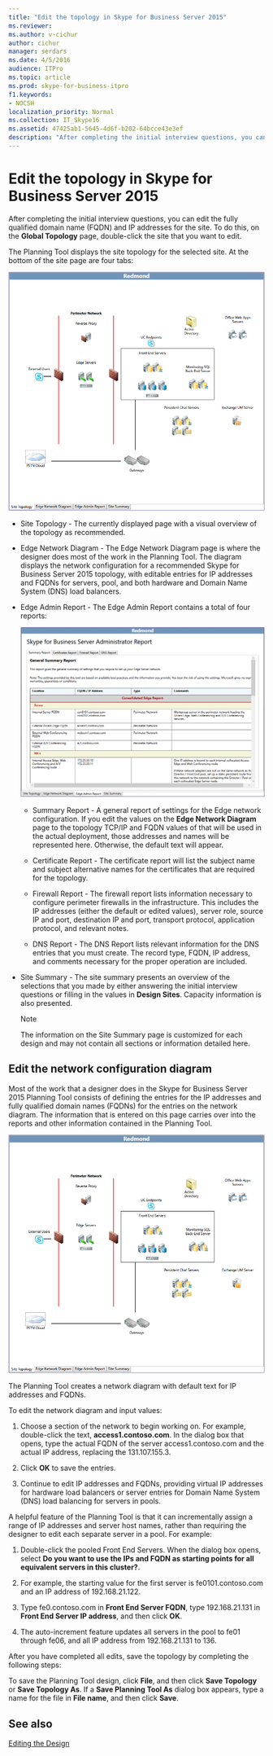 ```yaml
---
title: "Edit the topology in Skype for Business Server 2015"
ms.reviewer: 
ms.author: v-cichur
author: cichur
manager: serdars
ms.date: 4/5/2016
audience: ITPro
ms.topic: article
ms.prod: skype-for-business-itpro
f1.keywords:
- NOCSH
localization_priority: Normal
ms.collection: IT_Skype16
ms.assetid: 47425ab1-5645-4d6f-b202-64bcce43e3ef
description: "After completing the initial interview questions, you can edit the fully qualified domain name (FQDN) and IP addresses for the site. To do this, on the Global Topology page, double-click the site that you want to edit."
---
```


# Edit the topology in Skype for Business Server 2015

After completing the initial interview questions, you can edit the fully qualified domain name (FQDN) and IP addresses for the site. To do this, on the **Global Topology** page, double-click the site that you want to edit.

The Planning Tool displays the site topology for the selected site. At the bottom of the site page are four tabs:

![Planning Tool Site Topology](../../media/Planning_Tool_Site_Topology.png)

- Site Topology - The currently displayed page with a visual overview of the topology as recommended.

- Edge Network Diagram - The Edge Network Diagram page is where the designer does most of the work in the Planning Tool. The diagram displays the network configuration for a recommended Skype for Business Server 2015 topology, with editable entries for IP addresses and FQDNs for servers, pool, and both hardware and Domain Name System (DNS) load balancers.

- Edge Admin Report - The Edge Admin Report contains a total of four reports:

     ![Edge Admin Report page](../../media/Planning_Tool_Summary_Report.png)

  - Summary Report - A general report of settings for the Edge network configuration. If you edit the values on the **Edge Network Diagram** page to the topology TCP/IP and FQDN values of that will be used in the actual deployment, those addresses and names will be represented here. Otherwise, the default text will appear.

  - Certificate Report - The certificate report will list the subject name and subject alternative names for the certificates that are required for the topology.

  - Firewall Report - The firewall report lists information necessary to configure perimeter firewalls in the infrastructure. This includes the IP addresses (either the default or edited values), server role, source IP and port, destination IP and port, transport protocol, application protocol, and relevant notes.

  - DNS Report - The DNS Report lists relevant information for the DNS entries that you must create. The record type, FQDN, IP address, and comments necessary for the proper operation are included.

- Site Summary - The site summary presents an overview of the selections that you made by either answering the initial interview questions or filling in the values in **Design Sites**. Capacity information is also presented.

    > [!NOTE]
    > The information on the Site Summary page is customized for each design and may not contain all sections or information detailed here.

## Edit the network configuration diagram
<a name="Edit_Network_diagram"> </a>

Most of the work that a designer does in the Skype for Business Server 2015 Planning Tool consists of defining the entries for the IP addresses and fully qualified domain names (FQDNs) for the entries on the network diagram. The information that is entered on this page carries over into the reports and other information contained in the Planning Tool.

![Planning Tool Network diagram](../../media/Planning_Tool_Network_Diagram.png)

The Planning Tool creates a network diagram with default text for IP addresses and FQDNs.

To edit the network diagram and input values:

1. Choose a section of the network to begin working on. For example, double-click the text, **access1.contoso.com**. In the dialog box that opens, type the actual FQDN of the server access1.contoso.com and the actual IP address, replacing the 131.107.155.3.

2. Click **OK** to save the entries.

3. Continue to edit IP addresses and FQDNs, providing virtual IP addresses for hardware load balancers or server entries for Domain Name System (DNS) load balancing for servers in pools.

A helpful feature of the Planning Tool is that it can incrementally assign a range of IP addresses and server host names, rather than requiring the designer to edit each separate server in a pool. For example:

1. Double-click the pooled Front End Servers. When the dialog box opens, select **Do you want to use the IPs and FQDN as starting points for all equivalent servers in this cluster?**.

2. For example, the starting value for the first server is fe0101.contoso.com and an IP address of 192.168.21.122.

3. Type fe0.contoso.com in **Front End Server FQDN**, type 192.168.21.131 in **Front End Server IP address**, and then click **OK**.

4. The auto-increment feature updates all servers in the pool to fe01 through fe06, and all IP address from 192.168.21.131 to 136.

After you have completed all edits, save the topology by completing the following steps:

To save the Planning Tool design, click **File**, and then click **Save Topology** or **Save Topology As**. If a **Save Planning Tool As** dialog box appears, type a name for the file in **File name**, and then click **Save**.

## See also
<a name="Edit_Network_diagram"> </a>

[Editing the Design](/previous-versions/office/lync-server-2013/lync-server-2013-editing-the-design)